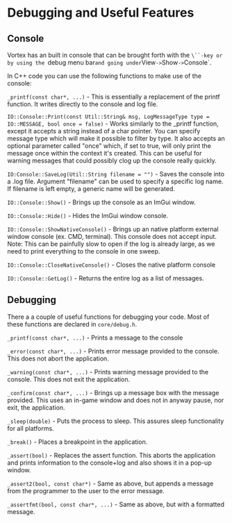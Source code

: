 # Debugging and Useful Features

## Console

Vortex has an built in console that can be brought forth with the `\``-key or by using the `debug menu bar` and going under `View` -> `Show` -> `Console`.

In C++ code you can use the following functions to make use of the console:

`_printf(const char*, ...)` - This is essentially a replacement of the printf function. It writes directly to the console and log file.

`IO::Console::Print(const Util::String& msg, LogMessageType type = IO::MESSAGE, bool once = false)` - Works similarly to the _printf function, except it accepts a string instead of a char pointer.
You can specify message type which will make it possible to filter by type.
It also accepts an optional parameter called "once" which, if set to true, will only print the message once within the context it's created. This can be useful for warning messages that could possibly clog up the console really quickly.

`IO:Console::SaveLog(Util::String filename = "")` - Saves the console into a .log file. Argument "filename" can be used to specify a specific log name. If filename is left empty, a generic name will be generated.

`IO::Console::Show()` - Brings up the console as an ImGui window.

`IO::Console::Hide()` - Hides the ImGui window console.

`IO::Console::ShowNativeConsole()` - Brings up an native platform external window console (ex. CMD, terminal). This console does not accept input.
Note: This can be painfully slow to open if the log is already large, as we need to print everything to the console in one sweep.

`IO::Console::CloseNativeConsole()` - Closes the native platform console

`IO::Console::GetLog()` - Returns the entire log as a list of messages.

## Debugging

There a a couple of useful functions for debugging your code.
Most of these functions are declared in `core/debug.h`.

`_printf(const char*, ...)` - Prints a message to the console

`_error(const char*, ...)` - Prints error message provided to the console. This does not abort the application.

`_warning(const char*, ...)` - Prints warning message provided to the console. This does not exit the application.
 
`_confirm(const char*, ...)` - Brings up a message box with the message provided. This uses an in-game window and does not in anyway pause, nor exit, the application.

`_sleep(double)` - Puts the process to sleep. This assures sleep functionality for all platforms.

`_break()` - Places a breakpoint in the application.

`_assert(bool)` - Replaces the assert function. This aborts the application and prints information to the console+log and also shows it in a pop-up window.

`_assert2(bool, const char*)` - Same as above, but appends a message from the programmer to the user to the error message.

`_assertfmt(bool, const char*, ...)` - Same as above, but with a formatted message.